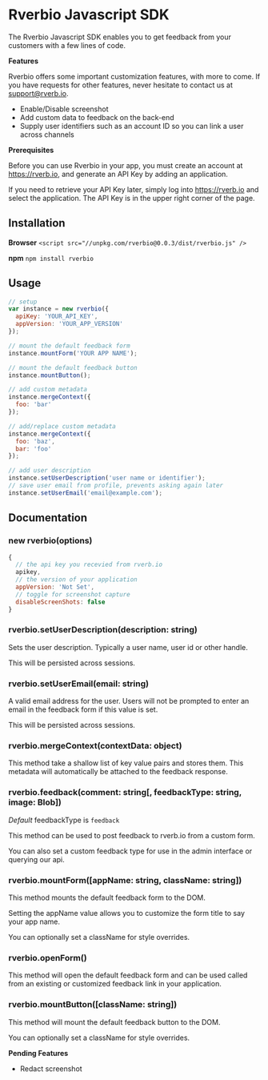 # Rverbio Javascript SDK

The Rverbio Javascript SDK enables you to get feedback from your customers with a few lines of code.

**Features**

Rverbio offers some important customization features, with more to come. If you have requests for other features, never hesitate to contact us at <support@rverb.io>.

* Enable/Disable screenshot
* Add custom data to feedback on the back-end
* Supply user identifiers such as an account ID so you can link a user across channels

**Prerequisites**

Before you can use Rverbio in your app, you must create an account at https://rverb.io, and generate an API Key by adding an application.

If you need to retrieve your API Key later, simply log into https://rverb.io and select the application. The API Key is in the upper right corner of the page.

## Installation

**Browser**
`<script src="//unpkg.com/rverbio@0.0.3/dist/rverbio.js" />`

**npm**
`npm install rverbio`

## Usage

```javascript
// setup
var instance = new rverbio({
  apiKey: 'YOUR_API_KEY',
  appVersion: 'YOUR_APP_VERSION'
});

// mount the default feedback form
instance.mountForm('YOUR APP NAME');

// mount the default feedback button
instance.mountButton();

// add custom metadata
instance.mergeContext({
  foo: 'bar'
});

// add/replace custom metadata
instance.mergeContext({
  foo: 'baz',
  bar: 'foo'
});

// add user description
instance.setUserDescription('user name or identifier');
// save user email from profile, prevents asking again later
instance.setUserEmail('email@example.com');

```

## Documentation

### new rverbio(options)
```javascript
{
  // the api key you recevied from rverb.io
  apikey,
  // the version of your application
  appVersion: 'Not Set',
  // toggle for screenshot capture
  disableScreenShots: false
}
```

### rverbio.setUserDescription(description: string)

Sets the user description. Typically a user name, user id or other handle.

This will be persisted across sessions.

### rverbio.setUserEmail(email: string)

A valid email address for the user. Users will not be prompted to enter an email in the feedback form if this value is set.

This will be persisted across sessions.

### rverbio.mergeContext(contextData: object)

This method take a shallow list of key value pairs and stores them. This metadata will automatically be attached to the feedback response.

### rverbio.feedback(comment: string[, feedbackType: string, image: Blob])

*Default* feedbackType is `feedback`

This method can be used to post feedback to rverb.io from a custom form.

You can also set a custom feedback type for use in the admin interface or querying our api.


### rverbio.mountForm([appName: string, className: string])

This method mounts the default feedback form to the DOM.

Setting the appName value allows you to customize the form title to say your app name.

You can optionally set a className for style overrides.

### rverbio.openForm()

This method will open the default feedback form and can be used called from an existing or customized feedback link in your application.

### rverbio.mountButton([className: string])

This method will mount the default feedback button to the DOM.

You can optionally set a className for style overrides.

**Pending Features**

* Redact screenshot

